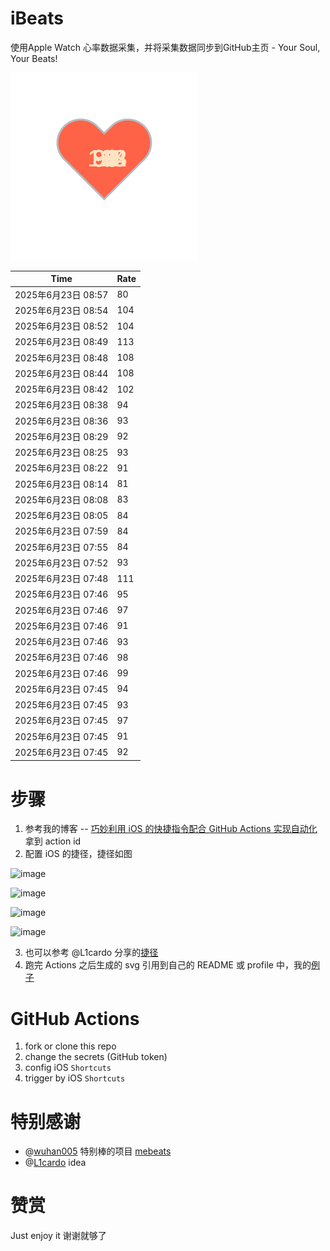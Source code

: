 # iBeats
使用Apple Watch 心率数据采集，并将采集数据同步到GitHub主页 - Your Soul, Your Beats!

![](./files/heart.svg)

<!--START_SECTION:my_heart_rate-->
| Time | Rate | 
 | ---- | ---- | 
| 2025年6月23日 08:57 | 80 |
| 2025年6月23日 08:54 | 104 |
| 2025年6月23日 08:52 | 104 |
| 2025年6月23日 08:49 | 113 |
| 2025年6月23日 08:48 | 108 |
| 2025年6月23日 08:44 | 108 |
| 2025年6月23日 08:42 | 102 |
| 2025年6月23日 08:38 | 94 |
| 2025年6月23日 08:36 | 93 |
| 2025年6月23日 08:29 | 92 |
| 2025年6月23日 08:25 | 93 |
| 2025年6月23日 08:22 | 91 |
| 2025年6月23日 08:14 | 81 |
| 2025年6月23日 08:08 | 83 |
| 2025年6月23日 08:05 | 84 |
| 2025年6月23日 07:59 | 84 |
| 2025年6月23日 07:55 | 84 |
| 2025年6月23日 07:52 | 93 |
| 2025年6月23日 07:48 | 111 |
| 2025年6月23日 07:46 | 95 |
| 2025年6月23日 07:46 | 97 |
| 2025年6月23日 07:46 | 91 |
| 2025年6月23日 07:46 | 93 |
| 2025年6月23日 07:46 | 98 |
| 2025年6月23日 07:46 | 99 |
| 2025年6月23日 07:45 | 94 |
| 2025年6月23日 07:45 | 93 |
| 2025年6月23日 07:45 | 97 |
| 2025年6月23日 07:45 | 91 |
| 2025年6月23日 07:45 | 92 |

<!--END_SECTION:my_heart_rate-->

# 步骤
1. 参考我的博客 -- [巧妙利用 iOS 的快捷指令配合 GitHub Actions 实现自动化](https://github.com/yihong0618/gitblog/issues/198) 拿到 action id
2. 配置 iOS 的捷径，捷径如图

![image](https://user-images.githubusercontent.com/15976103/122154218-0db0b480-ce97-11eb-93bb-5aec07c558dc.png)

![image](https://user-images.githubusercontent.com/15976103/122154236-186b4980-ce97-11eb-8e4b-70551a0391ae.png)

![image](https://user-images.githubusercontent.com/15976103/122154268-2d47dd00-ce97-11eb-902e-3acf292265a9.png)

![image](https://user-images.githubusercontent.com/15976103/122174055-fa144680-ceb4-11eb-9be2-3eb83cd516f7.png)

3. 也可以参考 @L1cardo 分享的[捷径](https://www.icloud.com/shortcuts/6ab6047b459c41ad822ad6b94b1c03d4)
4. 跑完 Actions 之后生成的 svg 引用到自己的 README 或 profile 中，我的[例子](https://github.com/yihong0618) 

# GitHub Actions

1. fork or clone this repo
2. change the secrets (GitHub token)
3. config iOS `Shortcuts` 
4. trigger by iOS `Shortcuts`

# 特别感谢
- @[wuhan005](https://github.com/wuhan005) 特别棒的项目 [mebeats](https://github.com/wuhan005/mebeats)
- @[L1cardo](https://github.com/L1cardo) idea

# 赞赏
Just enjoy it
谢谢就够了
